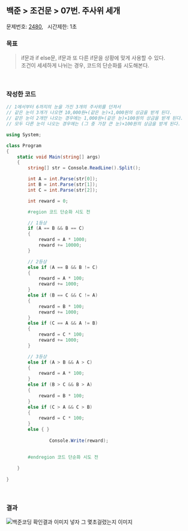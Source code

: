 
## 백준 > 조건문 > 07번. 주사위 세개    
문제번호: [2480](https://www.acmicpc.net/problem/2480), &nbsp; 시간제한: 1초

### 목표     
> if문과 if else문, if문과 또 다른 if문을 상황에 맞게 사용할 수 있다.    
> 조건이 세세하게 나뉘는 경우, 코드의 단순화를 시도해본다.

<br>

### 작성한 코드   

```cs
// 1에서부터 6까지의 눈을 가진 3개의 주사위를 던져서
// 같은 눈이 3개가 나오면 10,000원+(같은 눈)×1,000원의 상금을 받게 된다.
// 같은 눈이 2개만 나오는 경우에는 1,000원+(같은 눈)×100원의 상금을 받게 된다.
// 모두 다른 눈이 나오는 경우에는 (그 중 가장 큰 눈)×100원의 상금을 받게 된다.

using System;

class Program
{
    static void Main(string[] args)
    {        
        string[] str = Console.ReadLine().Split();

        int A = int.Parse(str[0]);
        int B = int.Parse(str[1]);
        int C = int.Parse(str[2]);

        int reward = 0;

        #region 코드 단순화 시도 전

        // 1등상
        if (A == B && B == C)
        {
            reward = A * 1000;
            reward += 10000;        
        }

        // 2등상
        else if (A == B && B != C)
        {
            reward = A * 100;
            reward += 1000;
        }
        else if (B == C && C != A)
        {
            reward = B * 100;
            reward += 1000;
        }
        else if (C == A && A != B)
        {
            reward = C * 100;
            reward += 1000;
        }

        // 3등상 
        else if (A > B && A > C)
        {
            reward = A * 100;
        }
        else if (B > C && B > A)
        {
            reward = B * 100;
        }
        else if (C > A && C > B)
        {
            reward = C * 100;
        }
        else { }
                
                Console.Write(reward);
        

        #endregion 코드 단순화 시도 전
        
    }    
    
}
```

<br>

### 결과    
![백준코딩 확인결과 이미지 넣자 그 몇초걸렸는지 이미지]()